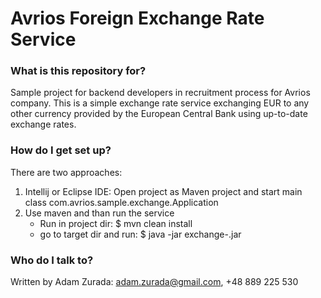 # Avrios Foreign Exchange Rate Service #

### What is this repository for? ###

Sample project for backend developers in recruitment process for Avrios company.
This is a simple exchange rate service exchanging EUR to any other currency provided by the European Central Bank
using up-to-date exchange rates. 

### How do I get set up? ###

There are two approaches: 

1. Intellij or Eclipse IDE: Open project as Maven project and start main class com.avrios.sample.exchange.Application
2. Use maven and than run the service
   * Run in project dir: $ mvn clean install 
   * go to target dir and run: $ java -jar exchange-<VERSION>.jar


### Who do I talk to? ###

Written by Adam Zurada: adam.zurada@gmail.com, +48 889 225 530